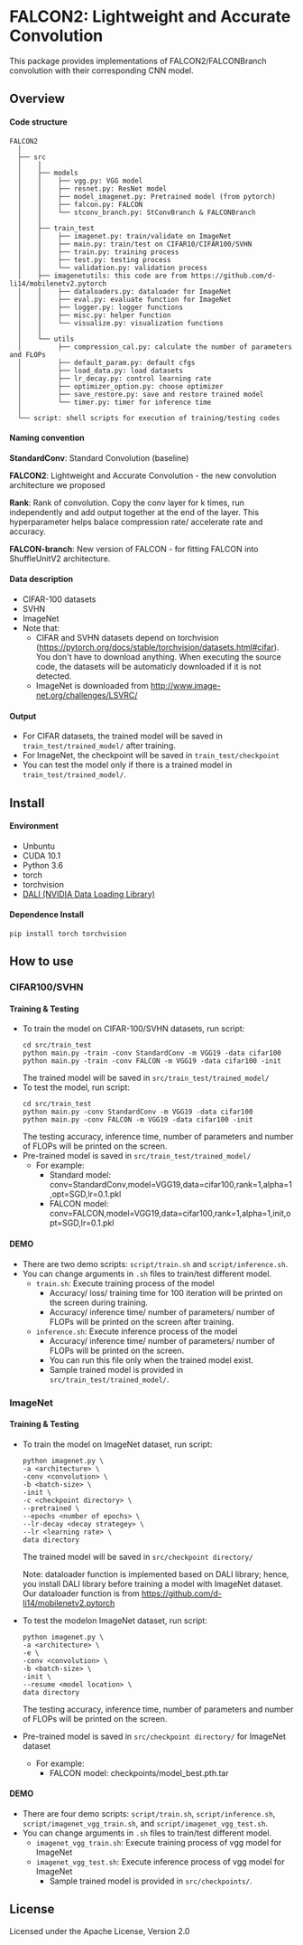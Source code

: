 FALCON2: Lightweight and Accurate Convolution
===

This package provides implementations of FALCON2/FALCONBranch convolution with their corresponding CNN model.

## Overview
#### Code structure
``` unicode
FALCON2
  │ 
  ├── src
  │    │     
  │    ├── models
  │    │    ├── vgg.py: VGG model
  │    │    ├── resnet.py: ResNet model
  │    │    ├── model_imagenet.py: Pretrained model (from pytorch) 
  │    │    ├── falcon.py: FALCON
  │    │    └── stconv_branch.py: StConvBranch & FALCONBranch
  │    │      
  │    ├── train_test
  │    │    ├── imagenet.py: train/validate on ImageNet 
  │    │    ├── main.py: train/test on CIFAR10/CIFAR100/SVHN 
  │    │    ├── train.py: training process
  │    │    ├── test.py: testing process
  │    │    └── validation.py: validation process
  │    ├── imagenetutils: this code are from https://github.com/d-li14/mobilenetv2.pytorch
  │    │    ├── dataloaders.py: dataloader for ImageNet 
  │    │    ├── eval.py: evaluate function for ImageNet 
  │    │    ├── logger.py: logger functions 
  │    │    ├── misc.py: helper function
  │    │    └── visualize.py: visualization functions
  │    │     
  │    └── utils
  │         ├── compression_cal.py: calculate the number of parameters and FLOPs
  │         ├── default_param.py: default cfgs 
  │         ├── load_data.py: load datasets
  │         ├── lr_decay.py: control learning rate
  │         ├── optimizer_option.py: choose optimizer 
  │         ├── save_restore.py: save and restore trained model
  │         └── timer.py: timer for inference time
  │
  └── script: shell scripts for execution of training/testing codes
```

#### Naming convention
**StandardConv**: Standard Convolution (baseline)

**FALCON2**: Lightweight and Accurate Convolution - the new convolution architecture we proposed

**Rank**: Rank of convolution. Copy the conv layer for k times, run independently and add output together at the end of the layer. This hyperparameter helps balace compression rate/ accelerate rate and accuracy.

**FALCON-branch**: New version of FALCON - for fitting FALCON into ShuffleUnitV2 architecture.

#### Data description
* CIFAR-100 datasets
* SVHN
* ImageNet
* Note that: 
    * CIFAR and SVHN datasets depend on torchvision (https://pytorch.org/docs/stable/torchvision/datasets.html#cifar). You don't have to download anything. When executing the source code, the datasets will be automaticly downloaded if it is not detected.
    * ImageNet is downloaded from http://www.image-net.org/challenges/LSVRC/

#### Output
* For CIFAR datasets, the trained model will be saved in `train_test/trained_model/` after training.
* For ImageNet, the checkpoint will be saved in `train_test/checkpoint`
* You can test the model only if there is a trained model in `train_test/trained_model/`.

## Install
#### Environment 
* Unbuntu
* CUDA 10.1
* Python 3.6
* torch
* torchvision
* [DALI (NVIDIA Data Loading Library)](https://docs.nvidia.com/deeplearning/dali/user-guide/docs/index.html)
#### Dependence Install
    pip install torch torchvision

## How to use 
### CIFAR100/SVHN
#### Training & Testing
* To train the model on CIFAR-100/SVHN datasets, run script:
    ```    
    cd src/train_test
    python main.py -train -conv StandardConv -m VGG19 -data cifar100
    python main.py -train -conv FALCON -m VGG19 -data cifar100 -init
    ```
    The trained model will be saved in `src/train_test/trained_model/`
* To test the model, run script:
    ```
    cd src/train_test
    python main.py -conv StandardConv -m VGG19 -data cifar100
    python main.py -conv FALCON -m VGG19 -data cifar100 -init
    ```
    The testing accuracy, inference time, number of parameters and number of FLOPs will be printed on the screen.
* Pre-trained model is saved in `src/train_test/trained_model/`
    * For example:
        * Standard model:
            conv=StandardConv,model=VGG19,data=cifar100,rank=1,alpha=1,opt=SGD,lr=0.1.pkl
        * FALCON model:
            conv=FALCON,model=VGG19,data=cifar100,rank=1,alpha=1,init,opt=SGD,lr=0.1.pkl

#### DEMO
* There are two demo scripts: `script/train.sh` and `script/inference.sh`.
* You can change arguments in `.sh` files to train/test different model.
    * `train.sh`: Execute training process of the model
        * Accuracy/ loss/ training time for 100 iteration will be printed on the screen during training.
        * Accuracy/ inference time/ number of parameters/ number of FLOPs will be printed on the screen after training.
    * `inference.sh`: Execute inference process of the model
        * Accuracy/ inference time/ number of parameters/ number of FLOPs will be printed on the screen.
        * You can run this file only when the trained model exist.
        * Sample trained model is provided in `src/train_test/trained_model/`.
        
### ImageNet
#### Training & Testing
* To train the model on ImageNet dataset, run script:
    ```    
    python imagenet.py \
    -a <architecture> \
    -conv <convolution> \
    -b <batch-size> \
    -init \
    -c <checkpoint directory> \
    --pretrained \
    --epochs <number of epochs> \
    --lr-decay <decay strategey> \
    --lr <learning rate> \
    data directory
    ```
    The trained model will be saved in `src/checkpoint directory/`
    
    Note: dataloader function is implemented based on DALI library; hence, you install DALI library before training a model with ImageNet dataset. Our dataloader function is from https://github.com/d-li14/mobilenetv2.pytorch
* To test the modelon ImageNet dataset, run script:
    ```    
    python imagenet.py \
    -a <architecture> \
    -e \
    -conv <convolution> \
    -b <batch-size> \
    -init \
    --resume <model location> \
    data directory
    ```
    The testing accuracy, inference time, number of parameters and number of FLOPs will be printed on the screen.
* Pre-trained model is saved in `src/checkpoint directory/` for ImageNet dataset
    * For example:
        * FALCON model:
            checkpoints/model_best.pth.tar

#### DEMO
* There are four demo scripts: `script/train.sh`, `script/inference.sh`, `script/imagenet_vgg_train.sh`, and `script/imagenet_vgg_test.sh`.
* You can change arguments in `.sh` files to train/test different model.
    * `imagenet_vgg_train.sh`: Execute training process of vgg model for ImageNet
    * `imagenet_vgg_test.sh`: Execute inference process of vgg model for ImageNet
        * Sample trained model is provided in `src/checkpoints/`.

## License
Licensed under the Apache License, Version 2.0
